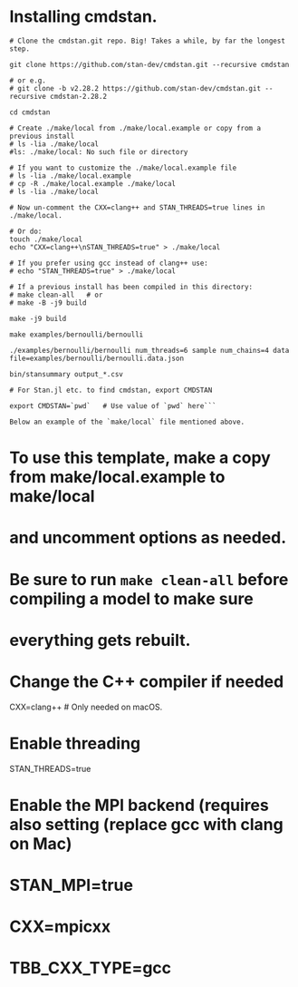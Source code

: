 # Installing cmdstan.

```
# Clone the cmdstan.git repo. Big! Takes a while, by far the longest step.

git clone https://github.com/stan-dev/cmdstan.git --recursive cmdstan

# or e.g.
# git clone -b v2.28.2 https://github.com/stan-dev/cmdstan.git --recursive cmdstan-2.28.2

cd cmdstan

# Create ./make/local from ./make/local.example or copy from a previous install
# ls -lia ./make/local
#ls: ./make/local: No such file or directory

# If you want to customize the ./make/local.example file
# ls -lia ./make/local.example
# cp -R ./make/local.example ./make/local
# ls -lia ./make/local

# Now un-comment the CXX=clang++ and STAN_THREADS=true lines in ./make/local.

# Or do:
touch ./make/local
echo "CXX=clang++\nSTAN_THREADS=true" > ./make/local

# If you prefer using gcc instead of clang++ use:
# echo "STAN_THREADS=true" > ./make/local

# If a previous install has been compiled in this directory:
# make clean-all   # or
# make -B -j9 build

make -j9 build

make examples/bernoulli/bernoulli

./examples/bernoulli/bernoulli num_threads=6 sample num_chains=4 data file=examples/bernoulli/bernoulli.data.json

bin/stansummary output_*.csv

# For Stan.jl etc. to find cmdstan, export CMDSTAN

export CMDSTAN=`pwd`   # Use value of `pwd` here```

Below an example of the `make/local` file mentioned above.

```
# To use this template, make a copy from make/local.example to make/local
# and uncomment options as needed.

# Be sure to run `make clean-all` before compiling a model to make sure
# everything gets rebuilt.

# Change the C++ compiler if needed
CXX=clang++                    # Only needed on macOS.

# Enable threading
STAN_THREADS=true

# Enable the MPI backend (requires also setting (replace gcc with clang on Mac)
# STAN_MPI=true
# CXX=mpicxx
# TBB_CXX_TYPE=gcc
```